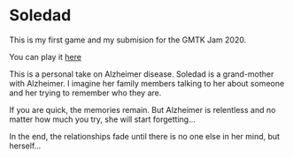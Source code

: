 # Soledad
This is my first game and my submision for the GMTK Jam 2020.

You can play it [here](https://luisescobar.itch.io/soledad)

This is a personal take on Alzheimer disease. Soledad is a grand-mother with Alzheimer. I imagine her family members talking to her about someone and her trying to remember who they are.

If you are quick, the memories remain. But Alzheimer is relentless and no matter how much you try, she will start forgetting...

In the end, the relationships fade until there is no one else in her mind, but herself...
